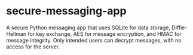 # secure-messaging-app
 A secure Python messaging app that uses SQLite for data storage, Diffie-Hellman for key exchange, AES for message encryption, and HMAC for message integrity. Only intended users can decrypt messages, with no access for the server.
